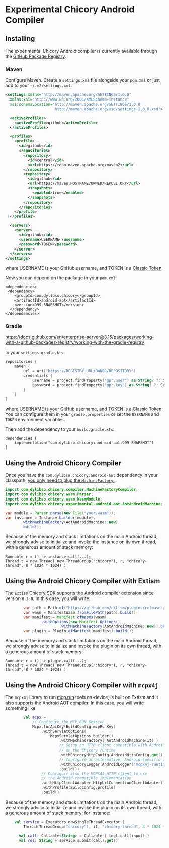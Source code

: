 # Experimental Chicory Android Compiler

## Installing

The experimental Chicory Android compiler is currently available through the [GitHub Package Registry](https://docs.github.com/en/enterprise-server@3.15/packages/working-with-a-github-packages-registry/working-with-the-apache-maven-registry).

### Maven

Configure Maven. Create a `settings.xml` file alongside your `pom.xml` or just add to your `~/.m2/settings.xml`:

```xml
<settings xmlns="http://maven.apache.org/SETTINGS/1.0.0"
  xmlns:xsi="http://www.w3.org/2001/XMLSchema-instance"
  xsi:schemaLocation="http://maven.apache.org/SETTINGS/1.0.0
                      http://maven.apache.org/xsd/settings-1.0.0.xsd">

  <activeProfiles>
    <activeProfile>github</activeProfile>
  </activeProfiles>

  <profiles>
    <profile>
      <id>github</id>
      <repositories>
        <repository>
          <id>central</id>
          <url>https://repo.maven.apache.org/maven2</url>
        </repository>
        <repository>
          <id>github</id>
          <url>https://maven.HOSTNAME/OWNER/REPOSITORY</url>
          <snapshots>
            <enabled>true</enabled>
          </snapshots>
        </repository>
      </repositories>
    </profile>
  </profiles>

  <servers>
    <server>
      <id>github</id>
      <username>USERNAME</username>
      <password>TOKEN</password>
    </server>
  </servers>
</settings>
```

where USERNAME is your GitHub username, and TOKEN is a [Classic Token](https://github.com/settings/tokens).

Now you can depend on the package in your `pom.xml`:

```
<dependencies>
 <dependency>
    <groupId>com.dylibso.chicory</groupId>
    <artifactId>android-aot</artifactId>
    <version>999-SNAPSHOT</version>
  </dependency>
</dependencies>
```

### Gradle

https://docs.github.com/en/enterprise-server@3.15/packages/working-with-a-github-packages-registry/working-with-the-gradle-registry

In your `settings.gradle.kts`:

```kotlin
repositories {
    maven {
        url = uri("https://REGISTRY_URL/OWNER/REPOSITORY")
        credentials {
            username = project.findProperty("gpr.user") as String? ?: System.getenv("USERNAME")
            password = project.findProperty("gpr.key") as String? ?: System.getenv("TOKEN")
        }
    }
}
```

where USERNAME is your GitHub username, and TOKEN is a [Classic Token](https://github.com/settings/tokens). You can configure them in your `gradle.properties` or set the `USERNAME` and `TOKEN` environment variables.

Then add the dependency to your `build.gradle.kts`:

```
dependencies {
    implementation("com.dylibso.chicory:android-aot:999-SNAPSHOT")
}
```

## Using the Android Chicory Compiler

Once you have the `com.dylibso.chicory:android-aot` dependency in your classpath, [you only need to plug the `MachineFactory`.](https://chicory.dev/docs/usage/runtime-compiler)

```java
import com.dylibso.chicory.compiler.MachineFactoryCompiler;
import com.dylibso.chicory.wasm.Parser;
import com.dylibso.chicory.wasm.WasmModule;
import com.dylibso.chicory.experimental.android.aot.AotAndroidMachine;

var module = Parser.parse(new File("your.wasm"));
var instance = Instance.builder(module).
        withMachineFactory(AotAndroidMachine::new).
        build();
```

Because of the memory and stack limitations on the main Android thread, we strongly advise to initialize and invoke the instance on its own thread, with a generous amount of stack memory:

```
Runnable r = () -> instance.call(...);
Thread t = new Thread( new ThreadGroup("chicory"), r, "chicory-thread", 8 * 1024 * 1024) )
```

## Using the Android Chicory Compiler with Extism

The `Extism` Chicory SDK supports the Android compiler extension since version `0.2.0`. In this case, you will write:

```java
        var path = Path.of("https://github.com/extism/plugins/releases/download/v1.1.1/count_vowels.wasm");
        var wasm = ManifestWasm.fromFilePath(path).build();
        var manifest = Manifest.ofWasms(wasm)
                .withOptions(new Manifest.Options()
                        .withMachineFactory(AotAndroidMachine::new)).build();
        var plugin = Plugin.ofManifest(manifest).build();
```

Because of the memory and stack limitations on the main Android thread, we strongly advise to initialize and invoke the plugin on its own thread, with a generous amount of stack memory:

```
Runnable r = () -> plugin.call(...);
Thread t = new Thread( new ThreadGroup("chicory"), r, "chicory-thread", 8 * 1024 * 1024) )
```


## Using the Android Chicory Compiler with `mcpx4j`

The `mcpx4j` library to run [mcp.run](mcp.run) tools on-device, is built on Extism and it also supports the Android AOT compiler.
In this case, you will write something like:

```kotlin
        val mcpx =
            // Configure the MCP.RUN Session
            Mcpx.forApiKey(BuildConfig.mcpRunKey)
                .withServletOptions(
                    McpxServletOptions.builder()
                        .withMachineFactory{ AotAndroidMachine(it) }
                        // Setup an HTTP client compatible with Android
                        // on the Chicory runtime
                        .withChicoryHttpConfig(AndroidHttpConfig.get())
                        // Configure an alternative, Android-specific logger
                        .withChicoryLogger(AndroidLogger("mcpx4j-runtime"))
                        .build())
                // Configure also the MCPX4J HTTP client to use
                // the Android-compatible implementation
                .withHttpClientAdapter(HttpUrlConnectionClientAdapter())
                .withProfile(BuildConfig.profile)
                .build()
```

Because of the memory and stack limitations on the main Android thread, we strongly advise to initialize and invoke the plugin on its own thread, with a generous amount of stack memory; for instance:

```kotlin
    val service = Executors.newSingleThreadExecutor {
        Thread(ThreadGroup("chicory"), it, "chicory-thread", 8 * 1024 * 1024) }

      val call: Callable<String> = Callable { tool.call(input) }
      val res: String = service.submit(call).get()
```


